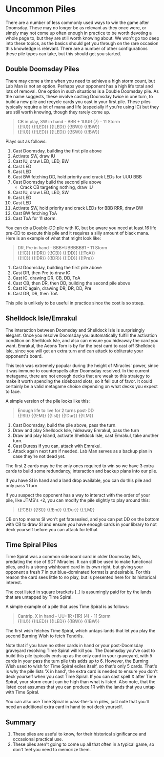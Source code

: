 # Uncommon Piles

There are a number of less commonly used ways to win the game after Doomsday.
These may no longer be as relevant as they once were, or simply may not come up
often enough in practice to be worth devoting a whole page to, but they are
still worth knowing about. We won't go too deep into these topics, as the basics
should get you through on the rare occasion this knowledge is relevant. There
are a number of other configurations these pile types can take, but this should
get you started.

## Double Doomsday Piles

There may come a time when you need to achieve a high storm count, but Lab Man
is not an option. Perhaps your opponent has a high life total and lots of
removal. One option in such situations is a Double Doomsday pile. As the name
suggests, these involve casting Doomsday twice in one turn, to build a new pile
and recycle cards you cast in your first pile. These piles typically require a
lot of mana and life (especially if you're using IC) but they are still worth
knowing, though they rarely come up.

> CB in play, SW in hand - BBB + 1UUR (7) - 11 Storm  
> {{!IU}} {{!LED}} {{!LED}} {{!BW}} {{!BW}}  
> {{!IU}} {{!LED}} {{!LED}} {{!SW}} {{!BW}}  

Plays out as follows:

1. Cast Doomsday, building the first pile above
2. Activate SW, draw IU
4. Cast IU, draw LED, LED, BW
5. Cast LED
6. Cast LED
7. Cast BW fetching DD, hold priority and crack LEDs for UUU BBB
7. Cast Doomsday build the second pile above
   - Crack CB targeting nothing, draw IU
8. Cast IU, draw LED, LED, SW
9. Cast LED
10. Cast LED
11. Activate SW, hold priority and crack LEDs for BBB RRR, draw BW
12. Cast BW fetching ToA
13. Cast ToA for 11 storm.

You can do a Double-DD pile with IC, but be aware you need at least 16 life
pre-DD to execute this pile and it requires a silly amount of black mana. Here
is an example of what that might look like:

> DR, Pre in hand - BBB+UBBBBBB1 - 11 Storm  
> {{!IC}} {{!DR}} {{!CB}} {{!DD}} {{!ToA}}  
> {{!IC}} {{!DR}} {{!DR}} {{!DD}} {{!Pre}}  

1. Cast Doomsday, building the first pile above
2. Cast DR, then Pre to draw IC
3. Cast IC, drawing DR, CB, DD, ToA
4. Cast CB, then DR, then DD, building the second pile above
5. Cast IC again, drawing DR, DR, DD, Pre
6. Cast DR, DR, then ToA

This pile is unlikely to be useful in practice since the cost is so steep.

## Shelldock Isle/Emrakul

The interaction between Doomsday and Shelldock Isle is surprisingly elegant.
Once you resolve Doomsday you automatically fulfill the activation condition on
Shelldock Isle, and also can ensure you hideaway the card you want. Emrakul, the
Aeons Torn is by far the best card to cast off Shelldock Isle, since you will
get an extra turn and can attack to obliterate your opponent's board.

This tech was extremely popular during the height of Miracles' power, since it
was immune to counterspells after Doomsday resolved. In the current metagame,
there are not enough decks that are weak to this strategy to make it worth
spending the sideboard slots, so it fell out of favor. It could certainly be a
valid metagame choice depending on what decks you expect to face.

A simple version of the pile looks like this:

> Enough life to live for 2 turns post-DD  
> {{!SI}} {{!EM}} {{!Isl}} {{!Dur}} {{!LM}}  

1. Cast Doomsday, build the pile above, pass the turn.
2. Draw and play Shelldock Isle, hideaway Emrakul, pass the turn
3. Draw and play Island, activate Shelldock Isle, cast Emrakul, take another
   turn.
4. Cast Duress if you can, attack with Emrakul.
5. Attack again next turn if needed. Lab Man serves as a backup plan in case
   they're not dead yet.

The first 2 cards may be the only ones required to win so we have 3 extra cards
to build some redundancy, interaction and backup plans into our pile.

If you have SI in hand and a land drop available, you can do this pile and only
pass 1 turn.

If you suspect the opponent has a way to interact with the order of your pile,
like JTMS's +2, you can modify the pile slightly to play around this:

> {{!CB}} {{!SI}} {{!Em}} {{!Dur}} {{!LM}}

CB on top means SI won't get fatesealed, and you can put DD on the bottom with
CB to draw SI and ensure you have enough cards in your library to not deck
yourself before you can attack for lethal.

## Time Spiral Piles

Time Spiral was a common sideboard card in older Doomsday lists, predating the
rise of SDT Miracles. It can still be used to make functional piles, and is a
strong wishboard card in its own right, but giving your opponent a fresh 7 in
our blue-dominated format is undesirable. For this reason the card sees little
to no play, but is presented here for its historical interest.

The cost listed in square brackets \[..\] is assumingly paid for by the lands that
are untapped by Time Spiral.

A simple example of a pile that uses Time Spiral is as follows:

> Cantrip, X in hand - UU+1R+\[1R\] (4) - 11 Storm  
> {{!IU}} {{!LED}} {{!LED}} {{!BW}} {{!BW}}  

The first wish fetches Time Spiral, which untaps lands that let you play the
second Burning Wish to fetch Tendrils.

Note that if you have no other cards in hand or your post-Doomsday graveyard
resolving Time Spiral will kill you. The Doomsday you've cast to build this pile
typically ends up as the only card in your graveyard, with 5 cards in your pass
the turn pile this adds up to 6. However, the Burning Wish used to wish for Time
Spiral exiles itself, so that's only 5 cards. That's is why the pile lists 'X in
hand', the extra card is needed to ensure you don't deck yourself when you cast
Time Spiral. If you can cast spell X after Time Spiral, your storm count can be
high than what is listed. Also note, that the listed cost assumes that you can
produce 1R with the lands that you untap with Time Spiral.

You can also use Time Spiral in pass-the-turn piles, just note that you'll need
an additional extra card in hand to not deck yourself.

## Summary

1. These piles are useful to know, for their historical significance and
   occasional practical use.
2. These piles aren't going to come up all that often in a typical game, so
   don't feel you need to memorize them.
